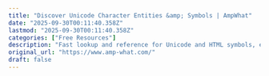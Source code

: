```yaml
---
title: "Discover Unicode Character Entities &amp; Symbols | AmpWhat"
date: "2025-09-30T00:11:40.358Z"
lastmod: "2025-09-30T00:11:40.358Z"
categories: ["Free Resources"]
description: "Fast lookup and reference for Unicode and HTML symbols, entities, and characters. Hex or decimal codes for punctuation marks, mathematical symbols, icons and more."
original_url: "https://www.amp-what.com/"
draft: false
---
```


